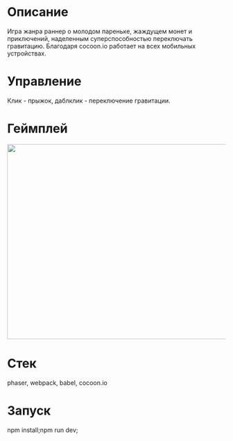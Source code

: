 # Описание
Игра жанра раннер о молодом пареньке, жаждущем монет и приключений, наделенным суперспособностью переключать гравитацию.
Благодаря cocoon.io работает на всех мобильных устройствах.
# Управление
Клик - прыжок, даблклик - переключение гравитации.
# Геймплей
<p align="center">
  <img width="675" height="450" src="https://media.giphy.com/media/l378tQRmJrCGvvWdW/giphy.gif">
</p>

# Стек
phaser, webpack, babel, cocoon.io
# Запуск
npm install;npm run dev;




